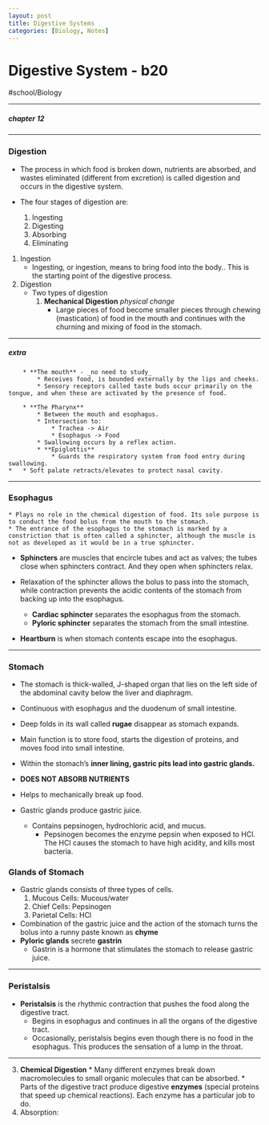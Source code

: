 ```yaml
---
layout: post
title: Digestive Systems
categories: [Biology, Notes]
---
```

# Digestive System - b20
#school/Biology
- - - -
##### chapter 12
- - - -
### Digestion
* The process in which food is broken down, nutrients are absorbed, and wastes eliminated (different from excretion) is called digestion and occurs in the digestive system.

* The four stages of digestion are:
	1. Ingesting
	2. Digesting
	3. Absorbing
	4. Eliminating

1. Ingestion
	* Ingesting, or ingestion, means to bring food into the body.. This is the starting point of the digestive process.
2. Digestion
	* Two types of digestion
		1. **Mechanical Digestion** _physical change_
			* Large pieces of food become smaller pieces through chewing (mastication) of food in the mouth and continues with the churning and mixing of food in the stomach.
- - - -
##### extra
		* **The mouth** - _no need to study_
			* Receives food, is bounded externally by the lips and cheeks.
			* Sensory receptors called taste buds occur primarily on the tongue, and when these are activated by the presence of food.

		* **The Pharynx**
			* Between the mouth and esophagus.
			* Intersection to:
				* Trachea -> Air
				* Esophagus -> Food
			* Swallowing occurs by a reflex action.
			* **Epiglottis**
				* Guards the respiratory system from food entry during swallowing.
	* 	* Soft palate retracts/elevates to protect nasal cavity.
- - - -
### Esophagus
	* Plays no role in the chemical digestion of food. Its sole purpose is to conduct the food bolus from the mouth to the stomach.
	* The entrance of the esophagus to the stomach is marked by a constriction that is often called a sphincter, although the muscle is not as developed as it would be in a true sphincter.

* **Sphincters** are muscles that encircle tubes and act as valves; the tubes close when sphincters contract. And they open when sphincters relax.
* Relaxation of the sphincter allows the bolus to pass into the stomach, while contraction prevents the acidic contents of the stomach from backing up into the esophagus.
	* **Cardiac sphincter** separates the esophagus from the stomach.
	* **Pyloric sphincter** separates the stomach from the small intestine.

* **Heartburn** is when stomach contents escape into the esophagus.
- - - -
### Stomach
* The stomach is thick-walled, J-shaped organ that lies on the left side of the abdominal cavity below the liver and diaphragm.
* Continuous with esophagus and the duodenum of small intestine.
* Deep folds in its wall called **rugae** disappear as stomach expands.

* Main function is to store food, starts the digestion of proteins, and moves food into small intestine.
* Within the stomach’s **inner lining, gastric pits lead into gastric glands.**
* **DOES NOT ABSORB NUTRIENTS**
* Helps to mechanically break up food.

* Gastric glands produce gastric juice.
	* Contains pepsinogen, hydrochloric acid, and mucus.
		* Pepsinogen becomes the enzyme pepsin when exposed to HCl. The HCl causes the stomach to have high acidity, and kills most bacteria.

### Glands of Stomach
* Gastric glands consists of three types of cells.
	1. Mucous Cells: Mucous/water
	2. Chief Cells: Pepsinogen
	3. Parietal Cells: HCl
* Combination of the gastric juice and the action of the stomach turns the bolus into a runny paste known as **chyme**
* **Pyloric glands** secrete **gastrin**
	* Gastrin is a hormone that stimulates the stomach to release gastric juice.
- - - -
### Peristalsis
* **Peristalsis** is the rhythmic contraction that pushes the food along the digestive tract.
	* 	 Begins in esophagus and continues in all the organs of the digestive tract.
	* Occasionally, peristalsis begins even though there is no food in the esophagus. This produces the sensation of a lump in the throat.
- - - -
3. **Chemical Digestion**
			* Many different enzymes break down macromolecules to small organic molecules that can be absorbed.
			* Parts of the digestive tract produce digestive **enzymes** (special proteins that speed up chemical reactions). Each enzyme has a particular job to do.
4. Absorption:
